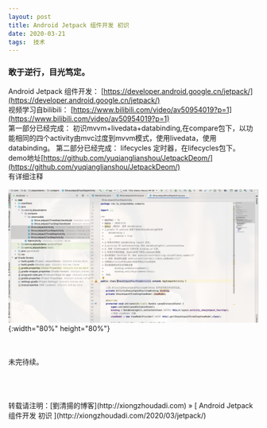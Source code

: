 ```yaml
---
layout: post  
title: Android Jetpack 组件开发 初识
date: 2020-03-21  
tags:  技术
---
```

### 敢于逆行，目光笃定。  

Android Jetpack 组件开发： 
 [https://developer.android.google.cn/jetpack/](https://developer.android.google.cn/jetpack/)   
 视频学习自bilibili： [https://www.bilibili.com/video/av50954019?p=1](https://www.bilibili.com/video/av50954019?p=1)  
 第一部分已经完成： 初识mvvm+livedata+databinding,在compare包下，以功能相同的四个activity由mvc过度到mvvm模式，使用livedata，使用databinding。  第二部分已经完成： lifecycles 定时器，在lifecycles包下。 
 demo地址[https://github.com/yuqianglianshou/JetpackDeom/](https://github.com/yuqianglianshou/JetpackDeom/)  
 有详细注释
 <br/> 
 <br/> 
 ![](/images/posts/jetpack/1.png){:width="80%" height="80%"}  

<br/> 
<br/> 
未完待续。


<br/> 
<br/> 
<br/> 
<br/> 
<br/> 
转载请注明：[劉清揚的博客](http://xiongzhoudadi.com) » [ Android Jetpack 组件开发 初识 ](http://xiongzhoudadi.com/2020/03/jetpack/)  
<br/>